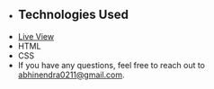 - ## Technologies Used
- [Live View](https://abbinendra.github.io/Amazon-named-Abhinendra/)
- HTML
- CSS
- If you have any questions, feel free to reach out to [abhinendra0211@gmail.com](mailto:abhinendra0211@gmail.com).
